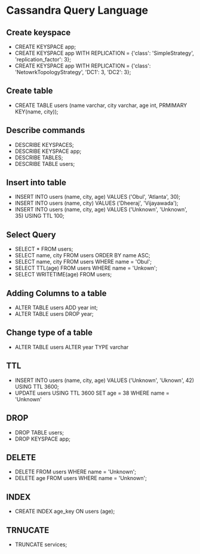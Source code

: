 # Cassandra Query Language

## Create keyspace
* CREATE KEYSPACE app;
* CREATE KEYSPACE app WITH REPLICATION = {'class': 'SimpleStrategy', 'replication_factor': 3};
* CREATE KEYSPACE app WITH REPLICATION = {'class': 'NetowrkTopologyStrategy', 'DC1': 3, 'DC2': 3};

## Create table
* CREATE TABLE users (name varchar, city varchar, age int, PRMIMARY KEY(name, city));

## Describe commands
* DESCRIBE KEYSPACES;
* DESCRIBE KEYSPACE app;
* DESCRIBE TABLES;
* DESCRIBE TABLE users;

## Insert into table
* INSERT INTO users (name, city, age) VALUES ('Obul', 'Atlanta', 30);
* INSERT INTO users (name, city) VALUES ('Dheeraj', 'Vijayawada');
* INSERT INTO users (name, city, age) VALUES ('Unknown', 'Unknown', 35) USING TTL 100;

## Select Query
* SELECT * FROM users;
* SELECT name, city FROM users ORDER BY name ASC;
* SELECT name, city FROM users WHERE name = 'Obul';
* SELECT TTL(age) FROM users WHERE name = 'Unkown';
* SELECT WRITETIME(age) FROM users;

## Adding Columns to a table
* ALTER TABLE users ADD year int;
* ALTER TABLE users DROP year;

## Change type of a table
* ALTER TABLE users ALTER year TYPE varchar

## TTL
* INSERT INTO users (name, city, age) VALUES ('Unknown', 'Uknown', 42) USING TTL 3600;
* UPDATE users USING TTL 3600 SET age = 38 WHERE name = 'Unknown'

## DROP
* DROP TABLE users;
* DROP KEYSPACE app;

## DELETE
* DELETE FROM users WHERE name = 'Unknown';
* DELETE age FROM users WHERE name = 'Unknown';

## INDEX
* CREATE INDEX age_key ON users (age);

## TRNUCATE
* TRUNCATE services;
